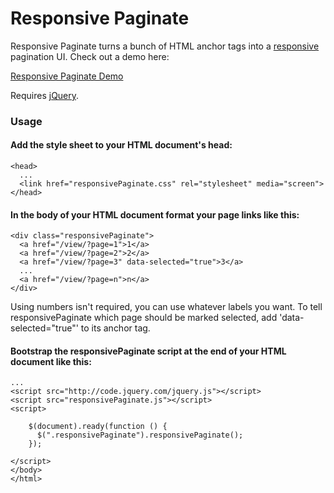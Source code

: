 Responsive Paginate
===============

Responsive Paginate turns a bunch of HTML anchor tags into a [responsive](http://en.wikipedia.org/wiki/Responsive_web_design) pagination UI. Check out a demo here:

[Responsive Paginate Demo](http://newbyca.github.io/responsivePaginate/)

Requires [jQuery](http://jquery.com/).

### Usage

#### Add the style sheet to your HTML document's head:
```
<head>
  ...
  <link href="responsivePaginate.css" rel="stylesheet" media="screen">
</head>
```

#### In the body of your HTML document format your page links like this:
```
<div class="responsivePaginate">
  <a href="/view/?page=1">1</a>
  <a href="/view/?page=2">2</a>
  <a href="/view/?page=3" data-selected="true">3</a>
  ...
  <a href="/view/?page=n">n</a>
</div>
```
Using numbers isn't required, you can use whatever labels you want. To tell responsivePaginate which page should be marked selected, add 'data-selected="true"' to its anchor tag.

#### Bootstrap the responsivePaginate script at the end of your HTML document like this:
```
...
<script src="http://code.jquery.com/jquery.js"></script>
<script src="responsivePaginate.js"></script>
<script>

    $(document).ready(function () {
      $(".responsivePaginate").responsivePaginate();
    });

</script>
</body>
</html>
``` 

